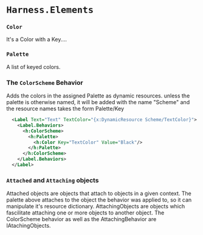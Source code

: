 # `Harness.Elements`

### `Color`
It's a Color with a Key....

### `Palette`
A list of keyed colors.

### The `ColorScheme` Behavior
Adds the colors in the assigned Palette as dynamic resources. unless the palette is otherwise named, it will be added with the name "Scheme" and the resource names takes the form Palette/Key

```xml
  <Label Text="Text" TextColor="{x:DynamicResource Scheme/TextColor}">
    <Label.Behaviors>
      <h:ColorScheme>
        <h:Palette>
          <h:Color Key="TextColor" Value="Black"/>
        </h:Palette>
      </h:ColorScheme>
    </Label.Behaviors>
  </Label>
```

### `Attached` and `Attaching` objects
Attached objects are objects that attach to objects in a given context. The palette above attaches to the object the behavior was applied to, so it can manipulate it's resource dictionary.
AttachingObjects are objects which fascilitate attaching one or more objects to another object. The ColorScheme behavior as well as the AttachingBehavior<T> are IAtachingObjects.  

